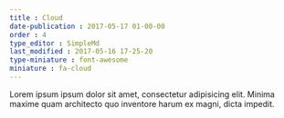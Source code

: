 ```yaml
---
title : Cloud
date-publication : 2017-05-17 01-00-00
order : 4
type_editor : SimpleMd
last_modified : 2017-05-16 17-25-20
type-miniature : font-awesome
miniature : fa-cloud
---
```

Lorem ipsum ipsum dolor sit amet, consectetur adipisicing elit. Minima maxime quam architecto quo inventore harum ex magni, dicta impedit.